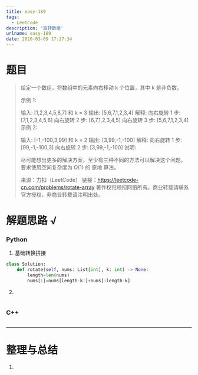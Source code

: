 ```yaml
---
title: easy-189
tags:
  - LeetCode
description: '旋转数组'
urlname: easy-189
date: 2020-03-09 17:27:34
---
```


# 题目

> 给定一个数组，将数组中的元素向右移动 k 个位置，其中 k 是非负数。
>
> 示例 1:
>
> 输入: [1,2,3,4,5,6,7] 和 k = 3
> 输出: [5,6,7,1,2,3,4]
> 解释:
> 向右旋转 1 步: [7,1,2,3,4,5,6]
> 向右旋转 2 步: [6,7,1,2,3,4,5]
> 向右旋转 3 步: [5,6,7,1,2,3,4]
> 示例 2:
>
> 输入: [-1,-100,3,99] 和 k = 2
> 输出: [3,99,-1,-100]
> 解释: 
> 向右旋转 1 步: [99,-1,-100,3]
> 向右旋转 2 步: [3,99,-1,-100]
> 说明:
>
> 尽可能想出更多的解决方案，至少有三种不同的方法可以解决这个问题。
> 要求使用空间复杂度为 O(1) 的 原地 算法。
>
> 来源：力扣（LeetCode）
> 链接：https://leetcode-cn.com/problems/rotate-array
> 著作权归领扣网络所有。商业转载请联系官方授权，非商业转载请注明出处。



# 解题思路 √

### Python

1. 基础转换拼接

```python
class Solution:
    def rotate(self, nums: List[int], k: int) -> None:
        length=len(nums)
        nums[:]=nums[length-k:]+nums[:length-k]
```

2. 


```python

```



### C++

```cpp

```

---



# 整理与总结

1. 

